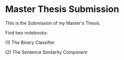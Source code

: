 # Master Thesis Submission

This is the Submission of my Master's Thesis. 

Find two notebooks:

(1) The Binary Classifier

(2) The Sentence Similarity Component
